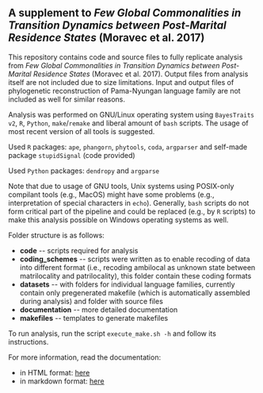 ## A supplement to *Few Global Commonalities in Transition Dynamics between Post-Marital Residence States* (Moravec et al. 2017)

This repository contains code and source files to fully replicate analysis from *Few Global Commonalities in Transition Dynamics between Post-Marital Residence States* (Moravec et al. 2017). Output files from analysis itself are not included due to size limitations. Input and output files of phylogenetic reconstruction of Pama-Nyungan language family are not included as well for similar reasons.

Analysis was performed on GNU/Linux operating system using `BayesTraits v2`, `R`, `Python`, `make`/`remake` and liberal amount of `bash` scripts. The usage of most recent version of all tools is suggested.

Used `R` packages: `ape`, `phangorn`, `phytools`, `coda`, `argparser` and self-made package `stupidSignal` (code provided)

Used `Python` packages: `dendropy` and `argparse`

Note that due to usage of GNU tools, Unix systems using POSIX-only compilant tools (e.g., MacOS) might have some problems (e.g., interpretation of special characters in `echo`). Generally, `bash` scripts do not form critical part of the pipeline and could be replaced (e.g., by `R` scripts) to make this analysis possible on Windows operating systems as well.

Folder structure is as follows:
* **code** -- scripts required for analysis
* **coding_schemes** -- scripts were written as to enable recoding of data into different format (i.e., recoding ambilocal as unknown state between matrilocality and patrilocality), this folder contain these coding formats
* **datasets** -- with folders for individual language families, currently contain only pregenerated makefile (which is automatically assembled during analysis) and folder with source files
* **documentation** -- more detailed documentation
* **makefiles** -- templates to generate makefiles

To run analysis, run the script `execute_make.sh -h` and follow its instructions.

For more information, read the documentation:
* in HTML format: [here](https://htmlpreview.github.io/?https://github.com/J-Moravec/pmr_language_simulation/blob/master/documentation/documentation.html)
* in markdown format: [here](documentation/documentation.md)

